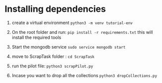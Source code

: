 # Installing dependencies
1. create a virtual environment
    ```python3 -m venv tutorial-env```
    
    
2. On the root folder and run:
    ```pip install -r requirements.txt```
    this will install the required tools
    
    
3. Start the mongodb service
    ```sudo service mongodb start```
    
    
4. move to ScrapTask folder :
    ```cd ScrapTask```
    
    
5. run the pilot file:
    ```python3 scrapPilot.py```
    
    
6. Incase you want to drop all the collections
    ```python3 dropCollections.py```
